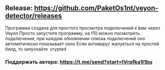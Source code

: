 ## Release: https://github.com/PaketOs1nt/veyon-detector/releases
Программа создана для простого просмотра подключений к вам через Veyon
Просто запустите программу, на f10 можно посмотреть подключения, при каждом обновлении списка подключений оно автомитически показывает окно
Если антивирус жалуеться на простой билд, то запускайте .crypted

### Поддержать автора: https://t.me/send?start=IVrpfka1l1bu
